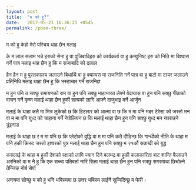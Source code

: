 ```yaml
---
layout: post
title:  "म को हु?"
date:   2017-05-21 16:36:21 +0545
permalink: /poem-three/
---
```


म को हु
केहो मेरो परिचय थाह छैन मलाइ


के म लाल सलाम भन्ने हरुको सेना हु
वा पुजिबादिहरु को कार्यकर्ता
वा हु कम्युनिष्ट हरु को निति मा बिश्वास गर्ने पात्र
मलाइ थाह छैन हु कि म राजाबादि को दलाल


हैन हैन म हु पुस्तकालय जलाउने बिधार्थि
वा हु क्याम्पस मा राजनिति गर्ने पात्र
वा हु बाटो मा टायर जलाउने प्रतिनिधि
मलाइ थाहा छैन हु कि भस्टाचार गर्ने राजनिज्ञ


म हुन पनि त सक्छु रामायणको राम
वा हुन पनि सक्छु माहाभारत लेक्ने वेदव्यास
वा हुन पनि सक्छु गीताको वाचन गर्ने कृष्ण
मलाई थाहा छैन हुकी सत्यको लागि आफ्नै दाजुभाइ मर्ने आर्जुन


मलाई के थाहा कतै मा भित्र लुकेको छ कि हिटलार को आत्मा
वा छ कि म मा पनि मदर टेरेसा को जस्तो मन
वा म मा पनि युध्द को चाहाना गर्ने नेपोलियन छ कि
मलाई थाहा छैन हुन पनि सक्छु युध्द मन नपराउने डुंइनाड


मलाई के थाहा छ र म मा पनि छ कि प्लेटोको वुद्धि
वा म मा पनि कतै दौडिन्छ कि गान्धीको नीति
के थाहा म पनि हकी क्रिस्ट जस्तो इश्वरको पुत्र
मलाई थाहा छैन हुन पनि सक्छु म २१औं सताब्दी को बुद्ध


कसलाई के थाहा म हुकी देशको रक्षाको लागि ज्यान दिने बलभद्र
वा हुकी कलाकारिता बाट शान्ति फैलाउने अरनिको
वा म नै हु कि एक सच्चा पतिबर्ता नारि सिता
मलाई थाहा छैन हुन पनि सक्छु सगरमाथा छिचोल्ने तेन्जिङ नोर्ब सेर्पा


अन्त्यमा
सोच्छु म को हु भनि
भबिस्यमा छ उत्तर भबिस्य लाईनै सुम्पिदिन्छु म फेरी।
